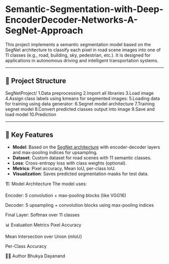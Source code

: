 # Semantic-Segmentation-with-Deep-EncoderDecoder-Networks-A-SegNet-Approach

This project implements a semantic segmentation model based on the SegNet architecture to classify each pixel in road scene images into one of 11 classes (e.g., road, building, sky, pedestrian, etc.). It is designed for applications in autonomous driving and intelligent transportation systems.

---

## 📁 Project Structure
SegNetProject/
1.Data preprocessing
2.Import all libraries
3.Load image
4.Assign class labels using kmeans for segmented images:
5.Loading data for training using data generator:
6.Segnet model architecture
7.Training segnet model
8.Convert predicted classes output into image
9.Save and load model
10.Prediction

---

## 🚀 Key Features

- **Model**: Based on the [SegNet architecture](https://arxiv.org/abs/1511.00561) with encoder-decoder layers and max-pooling indices for upsampling.
- **Dataset**: Custom dataset for road scenes with 11 semantic classes.
- **Loss**: Cross-entropy loss with class weights (optional).
- **Metrics**: Pixel accuracy, Mean IoU, per-class IoU.
- **Visualization**: Saves predicted segmentation masks for test data.

🏗️ Model Architecture
The model uses:

Encoder: 5 convolution + max-pooling blocks (like VGG16)

Decoder: 5 upsampling + convolution blocks using max-pooling indices

Final Layer: Softmax over 11 classes


📊 Evaluation Metrics
Pixel Accuracy

Mean Intersection over Union (mIoU)

Per-Class Accuracy

👨‍💻 Author
Bhukya Dayanand
